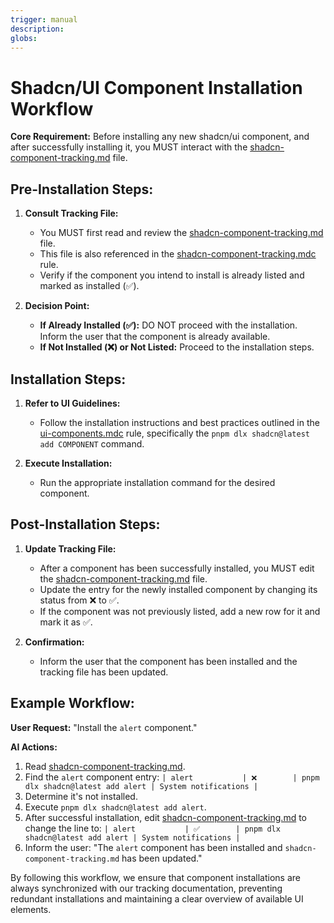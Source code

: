```yaml
---
trigger: manual
description:
globs:
---
```

# Shadcn/UI Component Installation Workflow

**Core Requirement:** Before installing any new shadcn/ui component, and after successfully installing it, you MUST interact with the [shadcn-component-tracking.md](mdc:.windsurf/rules/shadcn-component-tracking.md) file.

## Pre-Installation Steps:

1.  **Consult Tracking File:**
    *   You MUST first read and review the [shadcn-component-tracking.md](mdc:.windsurf/rules/shadcn-component-tracking.md) file.
    *   This file is also referenced in the [shadcn-component-tracking.mdc](mdc:.cursor/rules/shadcn-component-tracking.mdc) rule.
    *   Verify if the component you intend to install is already listed and marked as installed (✅).

2.  **Decision Point:**
    *   **If Already Installed (✅):** DO NOT proceed with the installation. Inform the user that the component is already available.
    *   **If Not Installed (❌) or Not Listed:** Proceed to the installation steps.

## Installation Steps:

1.  **Refer to UI Guidelines:**
    *   Follow the installation instructions and best practices outlined in the [ui-components.mdc](mdc:.cursor/rules/ui-components.mdc) rule, specifically the `pnpm dlx shadcn@latest add COMPONENT` command.

2.  **Execute Installation:**
    *   Run the appropriate installation command for the desired component.

## Post-Installation Steps:

1.  **Update Tracking File:**
    *   After a component has been successfully installed, you MUST edit the [shadcn-component-tracking.md](mdc:.windsurf/rules/shadcn-component-tracking.md) file.
    *   Update the entry for the newly installed component by changing its status from ❌ to ✅.
    *   If the component was not previously listed, add a new row for it and mark it as ✅.

2.  **Confirmation:**
    *   Inform the user that the component has been installed and the tracking file has been updated.

## Example Workflow:

**User Request:** "Install the `alert` component."

**AI Actions:**

1.  Read [shadcn-component-tracking.md](mdc:.windsurf/rules/shadcn-component-tracking.md).
2.  Find the `alert` component entry: `| alert           | ❌        | pnpm dlx shadcn@latest add alert | System notifications |`
3.  Determine it's not installed.
4.  Execute `pnpm dlx shadcn@latest add alert`.
5.  After successful installation, edit [shadcn-component-tracking.md](mdc:.windsurf/rules/shadcn-component-tracking.md) to change the line to: `| alert           | ✅        | pnpm dlx shadcn@latest add alert | System notifications |`
6.  Inform the user: "The `alert` component has been installed and `shadcn-component-tracking.md` has been updated."

By following this workflow, we ensure that component installations are always synchronized with our tracking documentation, preventing redundant installations and maintaining a clear overview of available UI elements.
